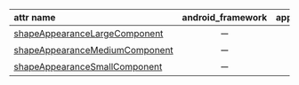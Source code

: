 attr name | android_framework | appcompat | material_components
:-- | :--: | :--: | :--:
[shapeAppearanceLargeComponent](https://developer.android.com/reference/android/R.attr.html#shapeAppearanceLargeComponent) | ー | ー | ◯
[shapeAppearanceMediumComponent](https://developer.android.com/reference/android/R.attr.html#shapeAppearanceMediumComponent) | ー | ー | ◯
[shapeAppearanceSmallComponent](https://developer.android.com/reference/android/R.attr.html#shapeAppearanceSmallComponent) | ー | ー | ◯
